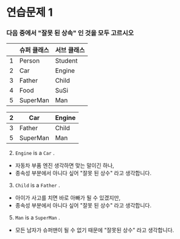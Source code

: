 # 연습문제 1

### 다음 중에서 "잘못 된 상속" 인 것을 모두 고르시오

|  | 슈퍼 클래스 | 서브 클래스 |
| --- | --- | --- |
| 1 | Person | Student |
| 2 | Car | Engine |
| 3 | Father | Child |
| 4 | Food | SuSi |
| 5 | SuperMan | Man |

| 2 | Car | Engine |
| --- | --- | --- |
| 3 | Father | Child |
| 5 | SuperMan | Man |

2. `Engine` is a `Car` .

- 자동차 부품 엔진 생각하면 맞는 말이긴 하나,
- 종속성 부분에서 아니다 싶어 "잘못 된 상수" 라고 생각합니다.

3. `Child` is a `Father` .

- 아이가 사고를 치면 바로 아빠가 될 수 있겠지만,
- 종속성 부분에서 아니다 싶어 "잘못 된 상수" 라고 생각합니다.

5. `Man` is a `SuperMan` .

- 모든 남자가 슈퍼맨이 될 수 없기 때문에 "잘못된 상수" 라고 생각합니다.

